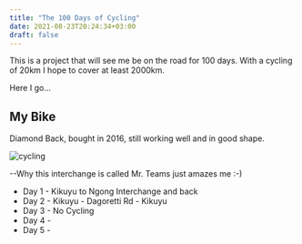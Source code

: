 ```yaml
---
title: "The 100 Days of Cycling"
date: 2021-08-23T20:24:34+03:00
draft: false
---
```

This is a project that will see me be on the road for 100 days.
With a cycling of 20km I hope to cover at least 2000km.

Here I go...

## My Bike

Diamond Back, bought in 2016, still working well and in good shape.

![cycling](/img/cycling/home.jpg)

--Why this interchange is called Mr. Teams just amazes me :-)

* Day 1 - Kikuyu to Ngong Interchange and back
* Day 2 - Kikuyu - Dagoretti Rd - Kikuyu
* Day 3 - No Cycling
* Day 4 - 
* Day 5 - 

